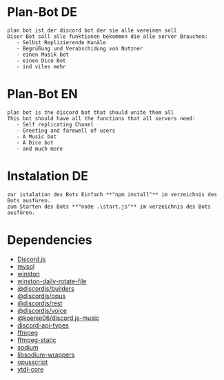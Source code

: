 # Plan-Bot DE
    plan bot ist der discord bot der sie alle vereinen soll
    Diser Bot soll alle funktionen bekommen die alle server Brauchen:
       - Selbst Replizierende Kanäle
       - Begrüßung und Verabschidung von Nutzner
       - einen Musik bot
       - einen Dice Bot
       - ind viles mehr

# Plan-Bot EN
    plan bot is the discord bot that should unite them all
    This bot should have all the functions that all servers need:
       - Self replicating Chanel
       - Greeting and farewell of users
       - A Music bot
       - A Dice bot
       - and much more

# Instalation DE
    zur istalation des Bots Einfach **"npm install"** im verzeichnis des Bots ausfüren.
    zum Starten des Bots **"node .\start.js"** im verzeichnis des Bots ausfüren.

# Dependencies
 - [Discord.js](https://discord.js.org/ "Discord.js site")
 - [mysql](https://github.com/mysqljs/mysql "mysql Git Repo")
 - [winston](https://github.com/winstonjs/winston "winston-daily-rotate-file Git Repo")
 - [winston-daily-rotate-file](https://github.com/winstonjs/winston-daily-rotate-file "mysql Git Repo")
 - [@discordjs/builders](https://www.npmjs.com/package/@discordjs/builders "@discordjs/builders site")
 - [@discordjs/opus](https://www.npmjs.com/package/@discordjs/opus "@discordjs/opus site")
 - [@discordjs/rest](https://www.npmjs.com/package/@discordjs/rest "@discordjs/rest site")
 - [@discordjs/voice](https://www.npmjs.com/package/@discordjs/voice "@discordjs/voice site")
 - [@koenie06/discord.js-music](https://www.npmjs.com/package/@koenie06/discord.js-music "@koenie06/discord.js-music site")
 - [discord-api-types](https://www.npmjs.com/package/discord-api-types "discord-api-types site")
 - [ffmpeg](https://ffmpeg.org/ "ffmpeg site")
 - [ffmpeg-static](https://www.npmjs.com/package/ffmpeg-static "ffmpeg-static site")
 - [sodium](https://www.npmjs.com/package/sodium "sodium site")
 - [libsodium-wrappers](https://www.npmjs.com/package/libsodium-wrappers "libsodium-wrappers site")
 - [opusscript](https://www.npmjs.com/package/opusscript "opusscript site")
 - [ytdl-core](https://www.npmjs.com/package/ytdl-core "ytdl-core site")